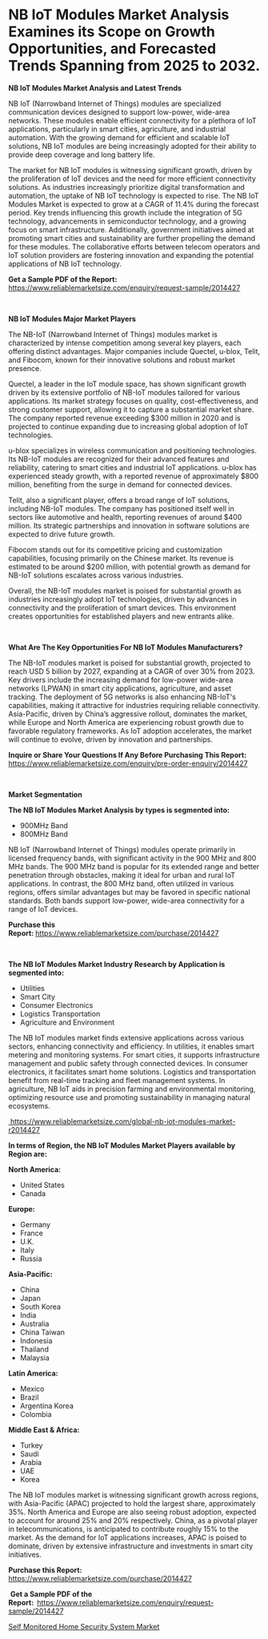 <p><h1>NB IoT Modules Market Analysis Examines its Scope on Growth Opportunities, and Forecasted Trends Spanning from 2025 to 2032.</h1></p><p><strong>NB IoT Modules Market Analysis and Latest Trends</strong></p>
<p><p>NB IoT (Narrowband Internet of Things) modules are specialized communication devices designed to support low-power, wide-area networks. These modules enable efficient connectivity for a plethora of IoT applications, particularly in smart cities, agriculture, and industrial automation. With the growing demand for efficient and scalable IoT solutions, NB IoT modules are being increasingly adopted for their ability to provide deep coverage and long battery life.</p><p>The market for NB IoT modules is witnessing significant growth, driven by the proliferation of IoT devices and the need for more efficient connectivity solutions. As industries increasingly prioritize digital transformation and automation, the uptake of NB IoT technology is expected to rise. The NB IoT Modules Market is expected to grow at a CAGR of 11.4% during the forecast period. Key trends influencing this growth include the integration of 5G technology, advancements in semiconductor technology, and a growing focus on smart infrastructure. Additionally, government initiatives aimed at promoting smart cities and sustainability are further propelling the demand for these modules. The collaborative efforts between telecom operators and IoT solution providers are fostering innovation and expanding the potential applications of NB IoT technology.</p></p>
<p><strong>Get a Sample PDF of the Report:&nbsp;</strong> <a href="https://www.reliablemarketsize.com/enquiry/request-sample/2014427?utm_campaign=2313&utm_medium=2&utm_source=Github&utm_content=ia&utm_term=11022025&utm_id=nb-iot-modules">https://www.reliablemarketsize.com/enquiry/request-sample/2014427</a></p>
<p>&nbsp;</p>
<p><strong>NB IoT Modules Major Market Players</strong></p>
<p><p>The NB-IoT (Narrowband Internet of Things) modules market is characterized by intense competition among several key players, each offering distinct advantages. Major companies include Quectel, u-blox, Telit, and Fibocom, known for their innovative solutions and robust market presence.</p><p>Quectel, a leader in the IoT module space, has shown significant growth driven by its extensive portfolio of NB-IoT modules tailored for various applications. Its market strategy focuses on quality, cost-effectiveness, and strong customer support, allowing it to capture a substantial market share. The company reported revenue exceeding $300 million in 2020 and is projected to continue expanding due to increasing global adoption of IoT technologies.</p><p>u-blox specializes in wireless communication and positioning technologies. Its NB-IoT modules are recognized for their advanced features and reliability, catering to smart cities and industrial IoT applications. u-blox has experienced steady growth, with a reported revenue of approximately $800 million, benefiting from the surge in demand for connected devices.</p><p>Telit, also a significant player, offers a broad range of IoT solutions, including NB-IoT modules. The company has positioned itself well in sectors like automotive and health, reporting revenues of around $400 million. Its strategic partnerships and innovation in software solutions are expected to drive future growth.</p><p>Fibocom stands out for its competitive pricing and customization capabilities, focusing primarily on the Chinese market. Its revenue is estimated to be around $200 million, with potential growth as demand for NB-IoT solutions escalates across various industries.</p><p>Overall, the NB-IoT modules market is poised for substantial growth as industries increasingly adopt IoT technologies, driven by advances in connectivity and the proliferation of smart devices. This environment creates opportunities for established players and new entrants alike.</p></p>
<p>&nbsp;</p>
<p><strong>What Are The Key Opportunities For NB IoT Modules Manufacturers?</strong></p>
<p><p>The NB-IoT modules market is poised for substantial growth, projected to reach USD 5 billion by 2027, expanding at a CAGR of over 30% from 2023. Key drivers include the increasing demand for low-power wide-area networks (LPWAN) in smart city applications, agriculture, and asset tracking. The deployment of 5G networks is also enhancing NB-IoT's capabilities, making it attractive for industries requiring reliable connectivity. Asia-Pacific, driven by China’s aggressive rollout, dominates the market, while Europe and North America are experiencing robust growth due to favorable regulatory frameworks. As IoT adoption accelerates, the market will continue to evolve, driven by innovation and partnerships.</p></p>
<p><strong>Inquire or Share Your Questions If Any Before Purchasing This Report:</strong> <a href="https://www.reliablemarketsize.com/enquiry/pre-order-enquiry/2014427?utm_campaign=2313&utm_medium=2&utm_source=Github&utm_content=ia&utm_term=11022025&utm_id=nb-iot-modules">https://www.reliablemarketsize.com/enquiry/pre-order-enquiry/2014427</a></p>
<p>&nbsp;</p>
<p><strong>Market Segmentation</strong></p>
<p><strong>The NB IoT Modules Market Analysis by types is segmented into:</strong></p>
<p><ul><li>900MHz Band</li><li>800MHz Band</li></ul></p>
<p><p>NB IoT (Narrowband Internet of Things) modules operate primarily in licensed frequency bands, with significant activity in the 900 MHz and 800 MHz bands. The 900 MHz band is popular for its extended range and better penetration through obstacles, making it ideal for urban and rural IoT applications. In contrast, the 800 MHz band, often utilized in various regions, offers similar advantages but may be favored in specific national standards. Both bands support low-power, wide-area connectivity for a range of IoT devices.</p></p>
<p><strong>Purchase this Report:&nbsp;</strong><a href="https://www.reliablemarketsize.com/purchase/2014427?utm_campaign=2313&utm_medium=2&utm_source=Github&utm_content=ia&utm_term=11022025&utm_id=nb-iot-modules">https://www.reliablemarketsize.com/purchase/2014427</a></p>
<p>&nbsp;</p>
<p><strong>The NB IoT Modules Market Industry Research by Application is segmented into:</strong></p>
<p><ul><li>Utilities</li><li>Smart City</li><li>Consumer Electronics</li><li>Logistics Transportation</li><li>Agriculture and Environment</li></ul></p>
<p><p>The NB IoT modules market finds extensive applications across various sectors, enhancing connectivity and efficiency. In utilities, it enables smart metering and monitoring systems. For smart cities, it supports infrastructure management and public safety through connected devices. In consumer electronics, it facilitates smart home solutions. Logistics and transportation benefit from real-time tracking and fleet management systems. In agriculture, NB IoT aids in precision farming and environmental monitoring, optimizing resource use and promoting sustainability in managing natural ecosystems.</p></p>
<p><a href="https://www.reliablemarketsize.com/global-nb-iot-modules-market-r2014427?utm_campaign=2313&utm_medium=2&utm_source=Github&utm_content=ia&utm_term=11022025&utm_id=nb-iot-modules">&nbsp;https://www.reliablemarketsize.com/global-nb-iot-modules-market-r2014427</a></p>
<p><strong>In terms of Region, the NB IoT Modules Market Players available by Region are:</strong></p>
<p>
    <p> <strong> North America: </strong>
        <ul>
            <li>United States</li>
            <li>Canada</li>
        </ul>
        </p> 
    <p> <strong> Europe: </strong>
        <ul>
            <li>Germany</li>
            <li>France</li>
            <li>U.K.</li>
            <li>Italy</li>
            <li>Russia</li>
        </ul>
        </p> 
    <p> <strong> Asia-Pacific: </strong>
        <ul>
            <li>China</li>
            <li>Japan</li>
            <li>South Korea</li>
            <li>India</li>
            <li>Australia</li>
            <li>China Taiwan</li>
            <li>Indonesia</li>
            <li>Thailand</li>
            <li>Malaysia</li>
        </ul>
        </p> 
    <p> <strong> Latin America: </strong>
        <ul>
            <li>Mexico</li>
            <li>Brazil</li>
            <li>Argentina Korea</li>
            <li>Colombia</li>
        </ul>
        </p> 
    <p> <strong> Middle East & Africa: </strong>
        <ul>
            <li>Turkey</li>
            <li>Saudi</li>
            <li>Arabia</li>
            <li>UAE</li>
            <li>Korea</li>
        </ul>
    </p>
    </p>
<p><p>The NB IoT modules market is witnessing significant growth across regions, with Asia-Pacific (APAC) projected to hold the largest share, approximately 35%. North America and Europe are also seeing robust adoption, expected to account for around 25% and 20% respectively. China, as a pivotal player in telecommunications, is anticipated to contribute roughly 15% to the market. As the demand for IoT applications increases, APAC is poised to dominate, driven by extensive infrastructure and investments in smart city initiatives.</p></p>
<p><strong>Purchase this Report: </strong><a href="https://www.reliablemarketsize.com/purchase/2014427?utm_campaign=2313&utm_medium=2&utm_source=Github&utm_content=ia&utm_term=11022025&utm_id=nb-iot-modules">https://www.reliablemarketsize.com/purchase/2014427</a></p>
<p>&nbsp;<strong>Get a Sample PDF of the Report:&nbsp;&nbsp;</strong><a href="https://www.reliablemarketsize.com/enquiry/request-sample/2014427?utm_campaign=2313&utm_medium=2&utm_source=Github&utm_content=ia&utm_term=11022025&utm_id=nb-iot-modules">https://www.reliablemarketsize.com/enquiry/request-sample/2014427</a></p>
<p><strong></strong></p>
<p><p><a href="https://github.com/steidmindy199393/Market-Research-Report-List-1/blob/main/self-monitored-home-security-system-market.md?utm_campaign=2313&utm_medium=2&utm_source=Github&utm_content=ia&utm_term=11022025&utm_id=nb-iot-modules">Self Monitored Home Security System Market</a></p></p>